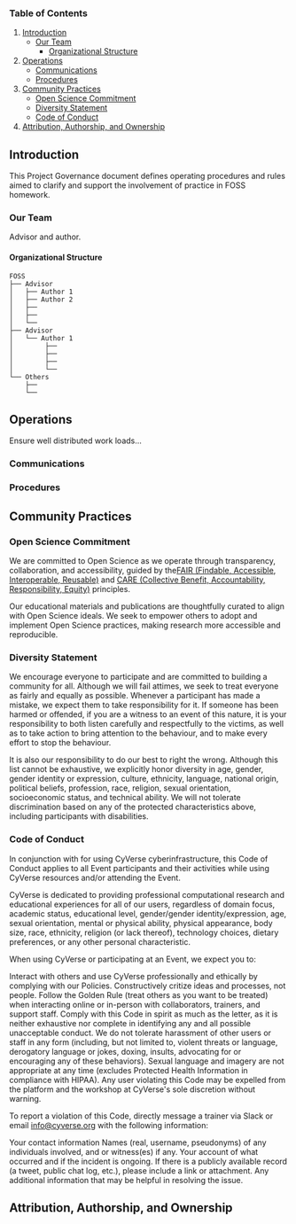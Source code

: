 ### Table of Contents

1. [Introduction](#introduction)
    - [Our Team](#our-team)
        - [Organizational Structure](#organizational-structure)
2. [Operations](#operations)
    - [Communications](#communications)
    - [Procedures](#procedures)
3. [Community Practices](#community-practices)
    - [Open Science Commitment](#open-science-commitment)
    - [Diversity Statement](#diversity-statement)
    - [Code of Conduct](#code-of-conduct)
4. [Attribution, Authorship, and Ownership](#attribution-authorship-and-ownership)

## Introduction

This Project Governance document defines operating procedures and rules aimed to clarify and support the involvement of practice in FOSS homework.

### Our Team
Advisor and author.

#### Organizational Structure

```
FOSS
├── Advisor
│   ├── Author 1 
│   ├── Author 2
│   ├── 
│   ├── 
│   └── 
├── Advisor
│   └── Author 1 
│        ├── 
│        ├── 
│        ├── 
│        └── 
└── Others
    ├── 
    └── 
```

## Operations
Ensure well distributed work loads...

### Communications

### Procedures

## Community Practices

### Open Science Commitment 

We are committed to Open Science as we operate through transparency, collaboration, and accessibility, guided by the[FAIR (Findable, Accessible, Interoperable, Reusable)](https://www.nature.com/articles/sdata201618) and [CARE (Collective Benefit, Accountability, Responsibility, Equity)](https://www.gida-global.org/care) principles.

Our educational materials and publications are thoughtfully curated to align with Open Science ideals. We seek to empower others to adopt and implement Open Science practices, making research more accessible and reproducible.

### Diversity Statement

We encourage everyone to participate and are committed to building a community for all. 
Although we will fail attimes, we seek to treat everyone as fairly and equally as possible. Whenever a participant has made a mistake, we expect them to take responsibility for it. If someone has been harmed or offended, if you are a witness to an event of this nature, it is your responsibility to both listen carefully and respectfully to the victims, as well as to take action to bring attention to the behaviour, and to make every effort to stop the behaviour. 

It is also our responsibility to do our best to right the wrong. 
Although this list cannot be exhaustive, we explicitly honor diversity in age, gender, gender identity or expression, culture, ethnicity, language, national origin, political beliefs, profession, race, religion, sexual orientation, socioeconomic status, and technical ability. We will not tolerate discrimination based on any of the protected characteristics above, including participants with disabilities.

### Code of Conduct

In conjunction with for using CyVerse cyberinfrastructure, this Code of Conduct applies to all Event participants and their activities while using CyVerse resources and/or attending the Event.

CyVerse is dedicated to providing professional computational research and educational experiences for all of our users, regardless of domain focus, academic status, educational level, gender/gender identity/expression, age, sexual orientation, mental or physical ability, physical appearance, body size, race, ethnicity, religion (or lack thereof), technology choices, dietary preferences, or any other personal characteristic.

When using CyVerse or participating at an Event, we expect you to:

Interact with others and use CyVerse professionally and ethically by complying with our Policies.
Constructively critize ideas and processes, not people.
Follow the Golden Rule (treat others as you want to be treated) when interacting online or in-person with collaborators, trainers, and support staff.
Comply with this Code in spirit as much as the letter, as it is neither exhaustive nor complete in identifying any and all possible unacceptable conduct.
We do not tolerate harassment of other users or staff in any form (including, but not limited to, violent threats or language, derogatory language or jokes, doxing, insults, advocating for or encouraging any of these behaviors). Sexual language and imagery are not appropriate at any time (excludes Protected Health Information in compliance with HIPAA). Any user violating this Code may be expelled from the platform and the workshop at CyVerse's sole discretion without warning.

To report a violation of this Code, directly message a trainer via Slack or email info@cyverse.org with the following information:

Your contact information
Names (real, username, pseudonyms) of any individuals involved, and or witness(es) if any.
Your account of what occurred and if the incident is ongoing. If there is a publicly available record (a tweet, public chat log, etc.), please include a link or attachment.
Any additional information that may be helpful in resolving the issue.

## Attribution, Authorship, and Ownership
